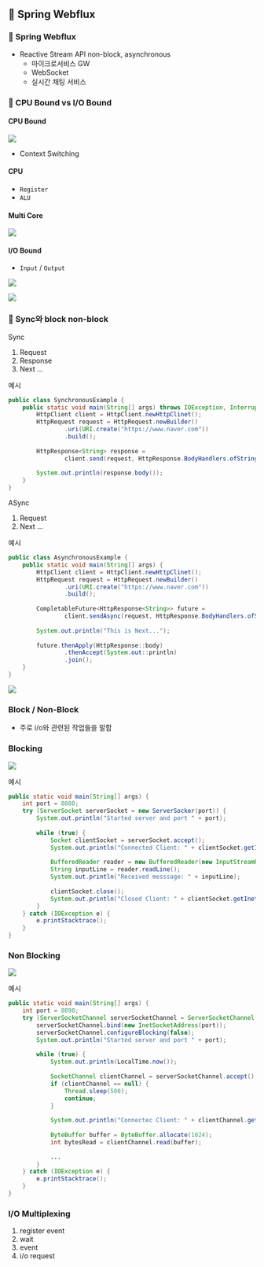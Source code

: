 ## :pushpin: Spring Webflux
### :seedling: Spring Webflux
- Reactive Stream API non-block, asynchronous
  - 마이크로서비스 GW
  - WebSocket
  - 실시간 채팅 서비스

### :seedling: CPU Bound vs I/O Bound
#### CPU Bound

![](./images/cpubound1.png)
- Context Switching

#### CPU
- `Register`
- `ALU`

#### Multi Core
![](./images/cpubound2.png)

#### I/O Bound
- `Input` / `Output`

![](./images/iobound.png)

![](./images/threadpool.png)

### :seedling: Sync와 block non-block

Sync
1. Request
2. Response
3. Next ...

예시
```java
public class SynchronousExample {
    public static void main(String[] args) throws IOException, InterruptedException {
        HttpClient client = HttpClient.newHttpClinet();
        HttpRequest request = HttpRequest.newBuilder()
                .uri(URI.create("https://www.naver.com"))
                .build();
        
        HttpResponse<String> response =
                client.send(request, HttpResponse.BodyHandlers.ofString());
        
        System.out.println(response.body());
    }
}
```

ASync
1. Request
2. Next ...

예시
```java
public class AsynchronousExample {
    public static void main(String[] args) {
        HttpClient client = HttpClient.newHttpClinet();
        HttpRequest request = HttpRequest.newBuilder()
                .uri(URI.create("https://www.naver.com"))
                .build();
        
        CompletableFuture<HttpResponse<String>> future =
                client.sendAsync(request, HttpResponse.BodyHandlers.ofString());
        
        System.out.println("This is Next...");
        
        future.thenApply(HttpResponse::body)
                .thenAccept(System.out::println)
                .join();
    }
}
```

![](./images/async.png)


### Block / Non-Block
- 주로 i/o와 관련된 작업들을 말함

### Blocking
![](./images/blocking.png)

예시
```java
public static void main(String[] args) {
    int port = 8080;
    try (ServerSocket serverSocket = new ServerSocker(port)) {
        System.out.println("Started server and port " + port);
        
        while (true) {
            Socket clientSocket = serverSocket.accept();
            System.out.println("Connected Client: " + clientSocket.getInetAddress());
            
            BufferedReader reader = new BufferedReader(new InputStreamReader(clientSocket.getInputStream()));
            String inputLine = reader.readLine();
            System.out.println("Received messsage: " + inputLine);
            
            clientSocket.close();
            System.out.println("Closed Client: " + clientSocket.getInetAddress());
        }
    } catch (IOException e) {
        e.printStacktrace();
    }
}
```

### Non Blocking
![](./images/non-blocking.png)

예시
```java
public static void main(String[] args) {
    int port = 8090;
    try (ServerSocketChannel serverSocketChannel = ServerSocketChannel.open()) {
        serverSocketChannel.bind(new InetSocketAddress(port));
        serverSocketChannel.configureBlocking(false);
        System.out.println("Started server and port " + port);
        
        while (true) {
            System.out.println(LocalTime.now());
            
            SocketChannel clientChannel = serverSocketChannel.accept();
            if (clientChannel == null) {
                Thread.sleep(500);
                continue;
            }
            
            System.out.println("Connectec Client: " + clientChannel.getRemoteAddress());
            
            ByteBuffer buffer = ByteBuffer.allocate(1024);
            int bytesRead = clientChannel.read(buffer);
          
            ...
        }
    } catch (IOException e) {
        e.printStacktrace();
    }
}
```

### I/O Multiplexing
1. register event
2. wait
3. event
4. i/o request